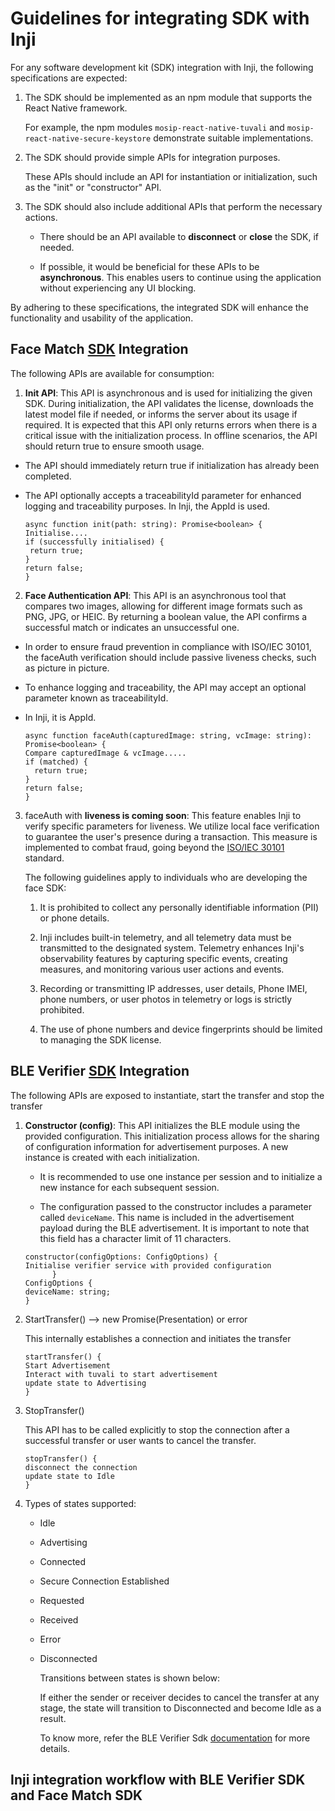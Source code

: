 # Guidelines for integrating SDK with Inji

For any software development kit (SDK) integration with Inji, the following specifications are expected:

1. The SDK should be implemented as an npm module that supports the React Native framework.

   For example, the npm modules `mosip-react-native-tuvali` and `mosip-react-native-secure-keystore` demonstrate suitable implementations.

2. The SDK should provide simple APIs for integration purposes.

   These APIs should include an API for instantiation or initialization, such as the "init" or "constructor" API.

3. The SDK should also include additional APIs that perform the necessary actions.

   * There should be an API available to **disconnect** or **close** the SDK, if needed.

   * If possible, it would be beneficial for these APIs to be **asynchronous**. This enables users to continue using the application without experiencing any UI blocking.

By adhering to these specifications, the integrated SDK will enhance the functionality and usability of the application.

## Face Match [SDK](https://github.com/mosip/mosip-mobileid-sdk/tree/IrisScan) Integration

The following APIs are available for consumption:

1. **Init API**: This API is asynchronous and is used for initializing the given SDK. During initialization, the API validates the license, downloads the latest model file if needed, or informs the server about its usage if required. It is expected that this API only returns errors when there is a critical issue with the initialization process. In offline scenarios, the API should return true to ensure smooth usage.

*  The API should immediately return true if initialization has already been completed.

* The API optionally accepts a traceabilityId parameter for enhanced logging and traceability purposes. In Inji, the AppId is used.

   ```
   async function init(path: string): Promise<boolean> {
  Initialise....
  if (successfully initialised) {
    return true;
  }
  return false;
  }
  ```

2. **Face Authentication API**: This API is an asynchronous tool that compares two images, allowing for different image formats such as PNG, JPG, or HEIC. By returning a boolean value, the API confirms a successful match or indicates an unsuccessful one. 

* In order to ensure fraud prevention in compliance with ISO/IEC 30101, the faceAuth verification should include passive liveness checks, such as picture in picture.

* To enhance logging and traceability, the API may accept an optional parameter known as traceabilityId.

* In Inji, it is AppId.

  ```
  async function faceAuth(capturedImage: string, vcImage: string): Promise<boolean> {
  Compare capturedImage & vcImage.....
  if (matched) {
    return true;
  }
  return false;
  }
  ```

 3. faceAuth with **liveness is coming soon**: This feature enables Inji to verify specific parameters for liveness. We utilize local face verification to guarantee the user's presence during a transaction. This measure is implemented to combat fraud, going beyond the [ISO/IEC 30101](https://www.iso.org/standard/83828.html) standard.

    The following guidelines apply to individuals who are developing the face SDK:

    1. It is prohibited to collect any personally identifiable information (PII) or phone details.

    2. Inji includes built-in telemetry, and all telemetry data must be transmitted to the designated system. Telemetry enhances Inji's observability features by capturing specific events, creating measures, and monitoring various user actions and events.

    3. Recording or transmitting IP addresses, user details, Phone IMEI, phone numbers, or user photos in telemetry or logs is strictly prohibited.

    4. The use of phone numbers and device fingerprints should be limited to managing the SDK license.
   
## BLE Verifier [SDK](https://mosip.atlassian.net/wiki/spaces/Inji/pages/1170112529) Integration

The following APIs are exposed to instantiate, start the transfer and stop the transfer

1. **Constructor (config)**: This API initializes the BLE module using the provided configuration. This initialization process allows for the sharing of configuration information for advertisement purposes. A new instance is created with each initialization.

   * It is recommended to use one instance per session and to initialize a new instance for each subsequent session.

   * The configuration passed to the constructor includes a parameter called `deviceName`. This name is included in the advertisement payload during the BLE advertisement. It is important to note that this field has a character limit of 11 characters.

    ```
    constructor(configOptions: ConfigOptions) {
    Initialise verifier service with provided configuration
          }
    ConfigOptions {
    deviceName: string;
    }
    ```

2. StartTransfer() —> new Promise(Presentation) or error

   This internally establishes a connection and initiates the transfer

   ```
   startTransfer() {
   Start Advertisement
   Interact with tuvali to start advertisement
   update state to Advertising
   }
   ```
3. StopTransfer()

   This API has to be called explicitly to stop the connection after a successful transfer or user wants to cancel the transfer.

   ```
   stopTransfer() {
   disconnect the connection
   update state to Idle
   }
   ```

4. Types of states supported:

   * Idle

   * Advertising

   * Connected

   * Secure Connection Established

   * Requested

   * Received

   * Error

   * Disconnected
  
     Transitions between states is shown below:
  
     

     If either the sender or receiver decides to cancel the transfer at any stage, the state will transition to Disconnected and become Idle as a result.

     To know more, refer the BLE Verifier Sdk [documentation](https://github.com/mosip/ble-verifier-sdk/tree/develop#readme) for more details.

 ## Inji integration workflow with BLE Verifier SDK and Face Match SDK

     

